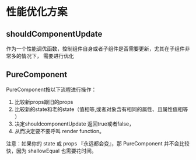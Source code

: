# 性能优化方案

## shouldComponentUpdate

作为一个性能调优函数，控制组件自身或者子组件是否需要更新，尤其在子组件非常多的情况下， 需要进行优化



## PureComponent

PureComponent按以下流程进行操作：

1. 比较新props跟旧的props
2. 比较新的state和老的state（值相等,或者对象含有相同的属性、且属性值相等  ）
3. 决定shouldcomponentUpdate 返回true或者false，
4. 从而决定要不要呼叫 render function。

注意：如果你的 state 或 props 『永远都会变』，那 PureComponent 并不会比较快，因为 shallowEqual 也需要花时间。
